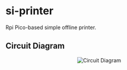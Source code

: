 # si-printer
Rpi Pico-based simple offline printer.

## Circuit Diagram

<p align="center">
  <img color="red" alt="Circuit Diagram" src="./docs/img/circuit.svg" />
</p>
